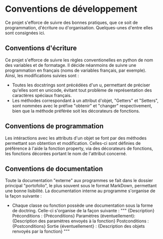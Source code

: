 # Conventions de développement
Ce projet s'efforce de suivre des bonnes pratiques, que ce soit de
programmation, d'écriture ou d'organisation. Quelques-unes d'entre elles sont
consignées ici.

## Conventions d'écriture
Ce projet s'efforce de suivre les règles conventionelles en python de nom des
variables et de formatage. Il décide néanmoins de suivre une programmation en
français (noms de variables français, par exemple). Ainsi, les modifications
suivies sont :
- Toutes les docstrings sont précédées d'un u, permettant de préciser qu'elles
  sont en unicode, évitant tout problème de représentation des caractères
  spéciaux français.
- Les méthodes correspondant à un attribut d'objet, "Getters" et "Setters", sont
  nommées avec le préfixe "obtenir" et "changer" respectivement, bien que la
  méthode préférée soit les décorateurs de fonctions.

## Conventions de programmation
Les intéractions avec les attributs d'un objet se font par des méthodes
permettant son obtention et modification. Celles-ci sont définies de préférence
à l'aide la fonction property, via des décorateurs de fonctions, les fonctions
décorées portant le nom de l'attribut concerné.

## Conventions de documentation
Toute la documentation "externe" aux programmes se fait dans le dossier
principal "portofolio", le plus souvent sous le format MarkDown, permettant une
bonne lisibilité.
La documentation interne au programme s'organise de la façon suivante :
- Chaque classe ou fonction possède une documentation sous la forme de doctring.
  Celle-ci s'organise de la façon suivante :
  """
  	{Description}
	Préconditions :
		{Préconditions}
		Paramètres (éventuellement):
			{Description des paramètres envoyés à la fonction}
	Postconditions :
		{Postconditions}
		Sortie {éventuellement} :
			{Description des objets renvoyés par la fonction}
  """
